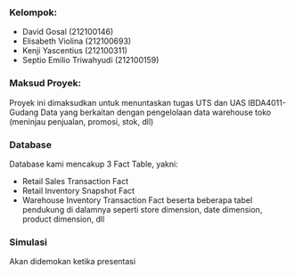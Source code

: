 ### Kelompok:
- David Gosal (212100146)
- Elisabeth Violina (212100693)
- Kenji Yascentius (212100311)
- Septio Emilio Triwahyudi (212100159)

### Maksud Proyek:
Proyek ini dimaksudkan untuk menuntaskan tugas UTS dan UAS IBDA4011-Gudang Data yang berkaitan dengan pengelolaan data warehouse toko (meninjau penjualan, promosi, stok, dll)

### Database 
Database kami mencakup 3 Fact Table, yakni:
- Retail Sales Transaction Fact
- Retail Inventory Snapshot Fact
- Warehouse Inventory Transaction Fact
beserta beberapa tabel pendukung di dalamnya seperti store dimension, date dimension, product dimension, dll

### Simulasi
Akan didemokan ketika presentasi
